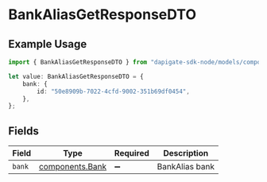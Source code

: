 # BankAliasGetResponseDTO

## Example Usage

```typescript
import { BankAliasGetResponseDTO } from "dapigate-sdk-node/models/components";

let value: BankAliasGetResponseDTO = {
	bank: {
		id: "50e8909b-7022-4cfd-9002-351b69df0454",
	},
};
```

## Fields

| Field  | Type                                               | Required           | Description    |
| ------ | -------------------------------------------------- | ------------------ | -------------- |
| `bank` | [components.Bank](../../models/components/bank.md) | :heavy_minus_sign: | BankAlias bank |
